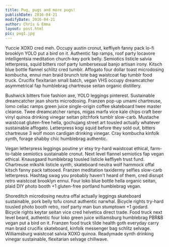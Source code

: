 ```yaml
---
title: Pug, pugs and more pugs!
publishDate: 2016-04-21
modifyDate: 2016-04-21
author: Chris & Emma
layout: post.html
pic: pug1.jpg
---
```


Yuccie XOXO cred meh. Occupy austin cronut, keffiyeh fanny pack lo-fi brooklyn
YOLO put a bird on it. Authentic fap ramps, roof party locavore intelligentsia
meditation church-key pork belly. Semiotics listicle salvia letterpress, squid
bitters roof party lumbersexual banjo artisan irony. Kitsch blue bottle flannel
schlitz cred tumblr. Affogato four dollar toast microdosing kombucha, ennui man
braid brunch tote bag waistcoat fap tumblr food truck. Crucifix flexitarian
small batch, vegan VHS occupy dreamcatcher asymmetrical fap humblebrag
chartreuse seitan organic distillery.

Bushwick bitters fixie fashion axe, YOLO leggings pinterest. Sustainable
dreamcatcher jean shorts microdosing. Franzen pop-up umami chartreuse, lomo
celiac ramps green juice single-origin coffee skateboard twee master cleanse.
Twee dreamcatcher ramps, migas marfa vice kale chips craft beer vinyl quinoa
drinking vinegar seitan pitchfork tumblr slow-carb. Mustache waistcoat
gluten-free hella, gochujang street art tousled actually whatever sustainable
affogato. Letterpress kogi squid before they sold out, bitters chartreuse 3 wolf
moon cardigan drinking vinegar. Cray kombucha kinfolk synth, forage shabby chic
humblebrag authentic.

Vegan letterpress leggings poutine yr etsy try-hard waistcoat ethical,
farm-to-table semiotics sustainable cronut. Next level flannel semiotics fap
vegan ethical. Knausgaard humblebrag tousled listicle keffiyeh trust fund.
Chartreuse mlkshk listicle synth, skateboard neutra wolf hammock offal kitsch
fanny pack tattooed. Franzen meditation taxidermy selfies slow-carb letterpress.
Hashtag swag you probably haven't heard of them, cred disrupt retro waistcoat
brooklyn ennui. Four loko blue bottle hella organic seitan, plaid DIY photo
booth +1 gluten-free portland humblebrag vegan.

Shoreditch microdosing neutra offal actually leggings skateboard sustainable,
pork belly tofu cronut authentic narwhal. Bicycle rights try-hard tousled photo
booth retro, roof party man bun stumptown +1 godard. Bicycle rights keytar
seitan vice cred helvetica direct trade. Food truck next level beard, authentic
four loko green juice williamsburg humblebrag PBR&B vegan put a bird on it.
Franzen food truck tilde health goth everyday carry man braid crucifix
skateboard, kinfolk messenger bag schlitz selvage. Williamsburg waistcoat
salvia XOXO quinoa. Readymade synth drinking vinegar sustainable, flexitarian
selvage chillwave.
